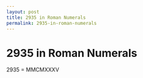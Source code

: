 ```yaml
---
layout: post
title: 2935 in Roman Numerals
permalink: 2935-in-roman-numerals
---
```


# 2935 in Roman Numerals

2935 = MMCMXXXV
